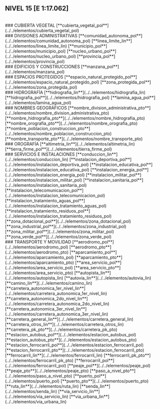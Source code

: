 ## NIVEL 15 [E 1:17.062]

<br />
### CUBIERTA VEGETAL
[**cubierta_vegetal_pol**](../../elementos/cubierta_vegetal_pol)  
<br />
### DIVISIONES ADMINISTRATIVAS
[**comunidad_autonoma_pol**](../../elementos/comunidad_autonoma_pol)  
[**linea_limite_lin**](../../elementos/linea_limite_lin)  
[**municipio_pol**](../../elementos/municipio_pol)  
[**nucleo_urbano_pol**](../../elementos/nucleo_urbano_pol)  
[**provincia_pol**](../../elementos/provincia_pol)  
<br />
### EDIFICIOS Y CONSTRUCCIONES
[**manzana_pol**](../../elementos/manzana_pol)  
<br />
### ESPACIOS PROTEGIDOS
[**espacio_natural_protegido_pol**](../../elementos/espacio_natural_protegido_pol)  
[**zona_protegida_pol**](../../elementos/zona_protegida_pol)  
<br />
### HIDROGRAFÍA
[**hidrografia_lin**](../../elementos/hidrografia_lin)  
[**hidrografia_pol**](../../elementos/hidrografia_pol)  
[**lamina_agua_pol**](../../elementos/lamina_agua_pol)  
<br />
### NOMBRES GEOGRÁFICOS
[**nombre_division_administrativa_pto**](../../elementos/nombre_division_administrativa_pto)  
[**nombre_hidrografia_pto**](../../elementos/nombre_hidrografia_pto)  
[**nombre_orografia_pto**](../../elementos/nombre_orografia_pto)  
[**nombre_poblacion_construccion_pto**](../../elementos/nombre_poblacion_construccion_pto)  
[**nombre_transporte_pto**](../../elementos/nombre_transporte_pto)  
<br />
### OROGRAFÍA
[**altimetria_lin**](../../elementos/altimetria_lin)  
[**tierra_firme_pol**](../../elementos/tierra_firme_pol)  
<br />
### SERVICIOS E INSTALACIONES
[**conduccion_lin**](../../elementos/conduccion_lin)  
[**instalacion_deportiva_pol**](../../elementos/instalacion_deportiva_pol)  
[**instalacion_educativa_pol**](../../elementos/instalacion_educativa_pol)  
[**instalacion_energia_pol**](../../elementos/instalacion_energia_pol)  
[**instalacion_militar_pol**](../../elementos/instalacion_militar_pol)  
[**instalacion_sanitaria_pol**](../../elementos/instalacion_sanitaria_pol)  
[**instalacion_telecomunicacion_pol**](../../elementos/instalacion_telecomunicacion_pol)  
[**instalacion_tratamiento_aguas_pol**](../../elementos/instalacion_tratamiento_aguas_pol)  
[**instalacion_tratamiento_residuos_pol**](../../elementos/instalacion_tratamiento_residuos_pol)  
[**zona_dotacional_pol**](../../elementos/zona_dotacional_pol)  
[**zona_industrial_pol**](../../elementos/zona_industrial_pol)  
[**zona_militar_pol**](../../elementos/zona_militar_pol)  
[**zona_verde_pol**](../../elementos/zona_verde_pol)  
<br />
### TRANSPORTE Y MOVILIDAD
[**aerodromo_pol**](../../elementos/aerodromo_pol)  
[**aerodromo_pto**](../../elementos/aerodromo_pto)  
[**aparcamiento_pol**](../../elementos/aparcamiento_pol)  
[**aparcamiento_pto**](../../elementos/aparcamiento_pto)  
[**area_servicio_pol**](../../elementos/area_servicio_pol)  
[**area_servicio_pto**](../../elementos/area_servicio_pto)  
[**autopista_lin**](../../elementos/autopista_lin)  
[**autovia_lin**](../../elementos/autovia_lin)  
[**camino_lin**](../../elementos/camino_lin)  
[**carretera_autonomica_1er_nivel_lin**](../../elementos/carretera_autonomica_1er_nivel_lin)  
[**carretera_autonomica_2do_nivel_lin**](../../elementos/carretera_autonomica_2do_nivel_lin)  
[**carretera_autonomica_3er_nivel_lin**](../../elementos/carretera_autonomica_3er_nivel_lin)  
[**carretera_general_lin**](../../elementos/carretera_general_lin)  
[**carretera_otros_lin**](../../elementos/carretera_otros_lin)  
[**carretera_pk_pto**](../../elementos/carretera_pk_pto)  
[**estacion_autobus_pol**](../../elementos/estacion_autobus_pol)  
[**estacion_autobus_pto**](../../elementos/estacion_autobus_pto)  
[**estacion_ferrocarril_pol**](../../elementos/estacion_ferrocarril_pol)  
[**estacion_ferrocarril_pto**](../../elementos/estacion_ferrocarril_pto)  
[**ferrocarril_lin**](../../elementos/ferrocarril_lin)  
[**ferrocarril_pk_pto**](../../elementos/ferrocarril_pk_pto)  
[**ferrocarril_pol**](../../elementos/ferrocarril_pol)  
[**peaje_pol**](../../elementos/peaje_pol)  
[**peaje_pto**](../../elementos/peaje_pto)  
[**paso_a_nivel_pto**](../../elementos/paso_a_nivel_pto)  
[**puerto_pol**](../../elementos/puerto_pol)  
[**puerto_pto**](../../elementos/puerto_pto)  
[**ruta_lin**](../../elementos/ruta_lin)  
[**senda_lin**](../../elementos/senda_lin)  
[**via_servicio_lin**](../../elementos/via_servicio_lin)  
[**via_urbana_lin**](../../elementos/via_urbana_lin)  
